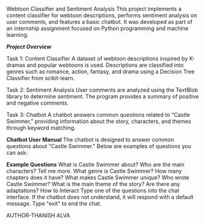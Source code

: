 Webtoon Classifier and Sentiment Analysis
This project implements a content classifier for webtoon descriptions, performs sentiment analysis on user comments, and features a basic chatbot. It was developed as part of an internship assignment focused on Python programming and machine learning.

***Project Overview***

Task 1: Content Classifier
A dataset of webtoon descriptions inspired by K-dramas and popular webtoons is used.
Descriptions are classified into genres such as romance, action, fantasy, and drama using a Decision Tree Classifier from scikit-learn.

Task 2: Sentiment Analysis
User comments are analyzed using the TextBlob library to determine sentiment.
The program provides a summary of positive and negative comments.

Task 3: Chatbot
A chatbot answers common questions related to "Castle Swimmer," providing information about the story, characters, and themes through keyword matching.

**Chatbot User Manual**
The chatbot is designed to answer common questions about "Castle Swimmer." Below are examples of questions you can ask:

**Example Questions**
What is Castle Swimmer about?
Who are the main characters?
Tell me more.
What genre is Castle Swimmer?
How many chapters does it have?
What makes Castle Swimmer unique?
Who wrote Castle Swimmer?
What is the main theme of the story?
Are there any adaptations?
How to Interact
Type one of the questions into the chat interface.
If the chatbot does not understand, it will respond with a default message.
Type "exit" to end the chat.

AUTHOR-THANISH ALVA
